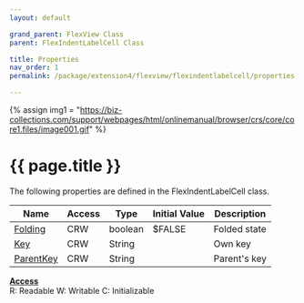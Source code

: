 ```yaml
---
layout: default

grand_parent: FlexView Class
parent: FlexIndentLabelCell Class

title: Properties
nav_order: 1
permalink: /package/extension4/flexview/flexindentlabelcell/properties

---
```

{% assign img1 = "https://biz-collections.com/support/webpages/html/onlinemanual/browser/crs/core/core1.files/image001.gif" %}


# {{ page.title }}

The following properties are defined in the FlexIndentLabelCell class.

|Name       | Access | Type   | Initial Value | Description |
|----------	|--------|--------|---------------|----------|
|[Folding](/package/extension4/flexview/flexindentlabelcell/properties/folding) | CRW | boolean | $FALSE | Folded state |
|[Key](/package/extension4/flexview/flexindentlabelcell/properties/key) | CRW | String |  | Own key |
|[ParentKey](/package/extension4/flexview/flexindentlabelcell/properties/parentkey) | CRW | String |  | Parent's key |

<u><b>Access</b></u><br>
R: Readable
W: Writable
C: Initializable